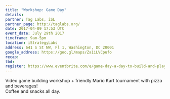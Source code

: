 ```yaml
---
title: "Workshop: Game Day"
details:
partner: Tag Labs, iSL
partner_page: http://taglabs.org/
date: 2017-04-09 17:53 UTC
event_date: July 29th 2017
timeframe: 9am-5pm
location: iStrategyLabs
address: 641 S St NW, Fl 1, Washington, DC 20001
google_address: https://goo.gl/maps/Za1iLVCpufo
recap:
tbd:
register: https://www.eventbrite.com/e/game-day-a-day-to-build-and-play-video-games-tickets-35480732827
---
```


<div class="m-content__event">
  <p> Video game building workshop + friendly Mario Kart tournament with pizza and beverages! <br> Coffee and snacks all day.</p>

</div>